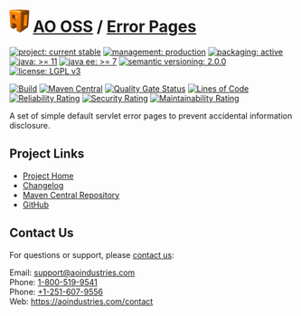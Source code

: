 # [<img src="ao-logo.png" alt="AO Logo" width="35" height="40">](https://github.com/ao-apps) [AO OSS](https://github.com/ao-apps/ao-oss) / [Error Pages](https://github.com/ao-apps/ao-error-pages)

[![project: current stable](https://oss.aoapps.com/ao-badges/project-current-stable.svg)](https://aoindustries.com/life-cycle#project-current-stable)
[![management: production](https://oss.aoapps.com/ao-badges/management-production.svg)](https://aoindustries.com/life-cycle#management-production)
[![packaging: active](https://oss.aoapps.com/ao-badges/packaging-active.svg)](https://aoindustries.com/life-cycle#packaging-active)  
[![java: &gt;= 11](https://oss.aoapps.com/ao-badges/java-11.svg)](https://docs.oracle.com/en/java/javase/11/docs/api/)
[![java ee: &gt;= 7](https://oss.aoapps.com/ao-badges/javaee-7.svg)](https://docs.oracle.com/javaee/7/api/)
[![semantic versioning: 2.0.0](https://oss.aoapps.com/ao-badges/semver-2.0.0.svg)](http://semver.org/spec/v2.0.0.html)
[![license: LGPL v3](https://oss.aoapps.com/ao-badges/license-lgpl-3.0.svg)](https://www.gnu.org/licenses/lgpl-3.0)

[![Build](https://github.com/ao-apps/ao-error-pages/workflows/Build/badge.svg?branch=master)](https://github.com/ao-apps/ao-error-pages/actions?query=workflow%3ABuild)
[![Maven Central](https://maven-badges.herokuapp.com/maven-central/com.aoapps/ao-error-pages/badge.svg)](https://maven-badges.herokuapp.com/maven-central/com.aoapps/ao-error-pages)
[![Quality Gate Status](https://sonarcloud.io/api/project_badges/measure?branch=master&project=com.aoapps%3Aao-error-pages&metric=alert_status)](https://sonarcloud.io/dashboard?branch=master&id=com.aoapps%3Aao-error-pages)
[![Lines of Code](https://sonarcloud.io/api/project_badges/measure?branch=master&project=com.aoapps%3Aao-error-pages&metric=ncloc)](https://sonarcloud.io/component_measures?branch=master&id=com.aoapps%3Aao-error-pages&metric=ncloc)  
[![Reliability Rating](https://sonarcloud.io/api/project_badges/measure?branch=master&project=com.aoapps%3Aao-error-pages&metric=reliability_rating)](https://sonarcloud.io/component_measures?branch=master&id=com.aoapps%3Aao-error-pages&metric=Reliability)
[![Security Rating](https://sonarcloud.io/api/project_badges/measure?branch=master&project=com.aoapps%3Aao-error-pages&metric=security_rating)](https://sonarcloud.io/component_measures?branch=master&id=com.aoapps%3Aao-error-pages&metric=Security)
[![Maintainability Rating](https://sonarcloud.io/api/project_badges/measure?branch=master&project=com.aoapps%3Aao-error-pages&metric=sqale_rating)](https://sonarcloud.io/component_measures?branch=master&id=com.aoapps%3Aao-error-pages&metric=Maintainability)

A set of simple default servlet error pages to prevent accidental information disclosure.

## Project Links
* [Project Home](https://oss.aoapps.com/error-pages/)
* [Changelog](https://oss.aoapps.com/error-pages/changelog)
* [Maven Central Repository](https://search.maven.org/artifact/com.aoapps/ao-error-pages)
* [GitHub](https://github.com/ao-apps/ao-error-pages)

## Contact Us
For questions or support, please [contact us](https://aoindustries.com/contact):

Email: [support@aoindustries.com](mailto:support@aoindustries.com)  
Phone: [1-800-519-9541](tel:1-800-519-9541)  
Phone: [+1-251-607-9556](tel:+1-251-607-9556)  
Web: https://aoindustries.com/contact
